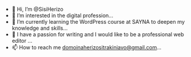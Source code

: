 - 👋 Hi, I’m @SisiHerizo
- 👀 I’m interested in the digital profession...
- 🌱 I’m currently learning the WordPress course at SAYNA to deepen my knowledge and skills...
- 💞️ I have a passion for writing and I would like to be a professional web editor ...
- 📫 How to reach me domoinaherizositrakiniavo@gmail.com...

<!---
SisiHerizo/SisiHerizo is a ✨ special ✨ repository because its `README.md` (this file) appears on your GitHub profile.
You can click the Preview link to take a look at your changes.
--->
